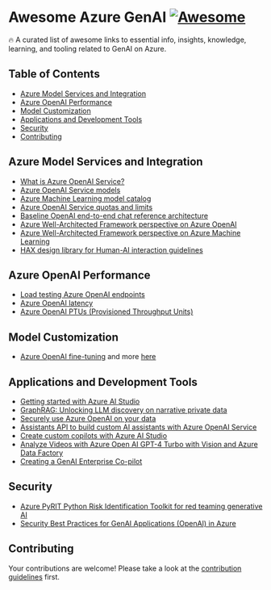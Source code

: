 # Awesome Azure GenAI [![Awesome](https://awesome.re/badge.svg)](https://awesome.re)
🔥 A curated list of awesome links to essential info, insights, knowledge, learning, and tooling related to GenAI on Azure.

## Table of Contents
- [Azure Model Services and Integration](#azure-model-services-and-integration)
- [Azure OpenAI Performance](#azure-openai-performance)
- [Model Customization](#model-customization)
- [Applications and Development Tools](#applications-and-development-tools)
- [Security](#security)
- [Contributing](#contributing)

## Azure Model Services and Integration
* [What is Azure OpenAI Service?](https://learn.microsoft.com/en-us/azure/ai-services/openai/overview)
* [Azure OpenAI Service models](https://learn.microsoft.com/en-us/azure/ai-services/openai/concepts/models)
* [Azure Machine Learning model catalog](https://learn.microsoft.com/en-us/azure/machine-learning/concept-model-catalog?view=azureml-api-2)
* [Azure OpenAI Service quotas and limits](https://learn.microsoft.com/en-us/azure/ai-services/openai/quotas-limits)
* [Baseline OpenAI end-to-end chat reference architecture](https://learn.microsoft.com/en-us/azure/architecture/ai-ml/architecture/baseline-openai-e2e-chat)
* [Azure Well-Architected Framework perspective on Azure OpenAI](https://learn.microsoft.com/en-us/azure/well-architected/service-guides/azure-openai)
* [Azure Well-Architected Framework perspective on Azure Machine Learning](https://learn.microsoft.com/en-us/azure/well-architected/service-guides/azure-machine-learning)
* [HAX design library for Human-AI interaction guidelines](https://www.microsoft.com/en-us/haxtoolkit/library/?content_type%5B0%5D=guideline&content_type%5B1%5D=pattern&content_type%5B%5D=example)

## Azure OpenAI Performance
* [Load testing Azure OpenAI endpoints](https://techcommunity.microsoft.com/t5/ai-azure-ai-services-blog/load-testing-azure-openai-with-jmeter/ba-p/4068117)
* [Azure OpenAI latency](https://learn.microsoft.com/en-us/azure/ai-services/openai/how-to/latency)
* [Azure OpenAI PTUs (Provisioned Throughput Units)](https://learn.microsoft.com/en-us/azure/ai-services/openai/concepts/provisioned-throughput)

## Model Customization
* [Azure OpenAI fine-tuning](https://learn.microsoft.com/en-us/azure/ai-services/openai/how-to/fine-tuning?tabs=turbo%2Cpython&pivots=programming-language-studio) and more [here](https://techcommunity.microsoft.com/t5/ai-azure-ai-services-blog/fine-tuning-now-available-with-azure-openai-service/ba-p/3954693)

## Applications and Development Tools
* [Getting started with Azure AI Studio](https://www.linkedin.com/pulse/getting-started-azure-ai-studio-valentina-alto-wx1of/)
* [GraphRAG: Unlocking LLM discovery on narrative private data](https://www.microsoft.com/en-us/research/blog/graphrag-unlocking-llm-discovery-on-narrative-private-data/)
* [Securely use Azure OpenAI on your data](https://learn.microsoft.com/en-us/azure/ai-services/openai/how-to/use-your-data-securely)
* [Assistants API to build custom AI assistants with Azure OpenAI Service](https://www.youtube.com/watch?v=CMXtAe5DhXc)
* [Create custom copilots with Azure AI Studio](https://learn.microsoft.com/en-us/training/paths/create-custom-copilots-ai-studio/)
* [Analyze Videos with Azure Open AI GPT-4 Turbo with Vision and Azure Data Factory](https://techcommunity.microsoft.com/t5/fasttrack-for-azure/analyze-videos-with-azure-open-ai-gpt-4-turbo-with-vision-and/ba-p/4032778)
* [Creating a GenAI Enterprise Co-pilot](https://www.linkedin.com/pulse/genai-enterprise-copilot-serhiy-seletskyi--mprqf/?trackingId=ea1fOd%2BrTXOODIoiZfjNrg%3D%3D)

## Security
* [Azure PyRIT Python Risk Identification Toolkit for red teaming generative AI](https://github.com/Azure/PyRIT)
* [Security Best Practices for GenAI Applications (OpenAI) in Azure](https://techcommunity.microsoft.com/t5/azure-architecture-blog/security-best-practices-for-genai-applications-openai-in-azure/ba-p/4027885)

## Contributing

Your contributions are welcome! Please take a look at the [contribution guidelines](https://github.com/corticalstack/awesome-azure-genai/blob/master/CONTRIBUTING.md) first.

